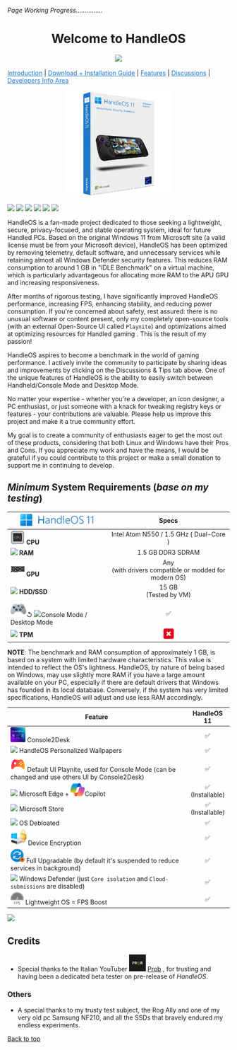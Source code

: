 *Page Working Progress...............*


<div style="text-align: center;">
  <h1><strong>Welcome to HandleOS</strong></h1>
</div>
<div align="center">  
    <img height="260" src="Git_assets/HandleOS_GitVid.gif"/>
</div>



<a href="README.md" style="color: #2079C8;">

Introduction</a> | <a href="installation_guide.md" style="color: #2079C8;">Download + Installation Guide</a> | <a href="#features" style="color: #2079C8;">Features</a> | <a href="https://github.com/Special-Niewbie/HandleOS/discussions" style="color: #2079C8;">Discussions</a> | <a href="Info_for_Developers.md" style="color: #2079C8;">Developers Info Area</a>








<div align="center">  
    <img height="240" src="Git_assets/HandleOS_Box.png"/>
</div>








![](https://img.shields.io/github/stars/Special-Niewbie/HandleOS.svg)  ![](https://img.shields.io/github/forks/Special-Niewbie/HandleOS.svg)  ![](https://img.shields.io/github/tag/Special-Niewbie/HandleOS.svg)  ![](https://img.shields.io/github/release/Special-Niewbie/HandleOS.svg)  ![](https://img.shields.io/github/issues/Special-Niewbie/HandleOS.svg)  ![](https://img.shields.io/github/downloads/Special-Niewbie/HandleOS/total.svg)






HandleOS is a fan-made project dedicated to those seeking a lightweight, secure, privacy-focused, and stable operating system, ideal for future Handled PCs. Based on the original Windows 11 from Microsoft site (a valid license must be from your Microsoft device), HandleOS has been optimized by removing telemetry, default software, and unnecessary services while retaining almost all Windows Defender security features. This reduces RAM consumption to around 1 GB in "IDLE Benchmark" on a virtual machine, which is particularly advantageous for allocating more RAM to the APU GPU and increasing responsiveness.

After months of rigorous testing, I have significantly improved HandleOS performance, increasing FPS, enhancing stability, and reducing power consumption. If you're concerned about safety, rest assured: there is no unusual software or content present, only my completely open-source tools (with an external Open-Source UI called `Playnite`) and optimizations aimed at optimizing resources for Handled gaming . This is the result of my passion!

HandleOS aspires to become a benchmark in the world of gaming performance. I actively invite the community to participate by sharing ideas and improvements by clicking on the Discussions & Tips tab above. One of the unique features of HandleOS is the ability to easily switch between Handheld/Console Mode and Desktop Mode.

No matter your expertise - whether you're a developer, an icon designer, a PC enthusiast, or just someone with a knack for tweaking registry keys or features - your contributions are valuable. Please help us improve this project and make it a true community effort.

My goal is to create a community of enthusiasts eager to get the most out of these products, considering that both Linux and Windows have their Pros and Cons. If you appreciate my work and have the means, I would be grateful if you could contribute to this project or make a small donation to support me in continuing to develop.



## *Minimum* System Requirements (*base on my testing*)
| <img height="28" src="Git_assets/HandleOS11Icon.png">        |                           Specs                            |
| ------------------------------------------------------------ | :--------------------------------------------------------: |
| <img width=32px src="Git_assets/cpu.png">  **CPU**           |          Intel Atom N550 / 1.5 GHz ( Dual-Core )           |
| <img width=32px src="Git_assets/ram.ico">  **RAM**           |                     1.5 GB DDR3 SDRAM                      |
| <img width=32px src="Git_assets/gpu.png">  **GPU**           | Any<br />(with drivers compatible or modded for modern OS) |
| <img width=32px src="Git_assets/windows.ico">  **HDD/SSD**   |                 15 GB <br />(Tested by VM)                 |
| <img width=36px src="Git_assets/controller.png">↺ <img width=32px src="Git_assets/monitor.ico">Console Mode / Desktop Mode |                             ✅                              |
| <img width=32px src="Git_assets/computerchip.ico">  **TPM**  |          <img width=25px src="Git_assets/x.png">           |

**NOTE**: The benchmark and RAM consumption of approximately 1 GB, is based on a system with limited hardware characteristics. This value is intended to reflect the OS's lightness. HandleOS, by nature of being based on Windows, may use slightly more RAM if you have a large amount available on your PC, especially if there are default drivers that Windows has founded in its local database. Conversely, if the system has very limited specifications, HandleOS will adjust and use less RAM accordingly.

| Feature                                                      |   HandleOS 11   |
| ------------------------------------------------------------ | :-------------: |
| <img height=34px src="Git_assets/Console2Desk_icon.png">   Console2Desk |        ✅        |
| <img height=34px src="Git_assets/theme.ico">  HandleOS Personalized Wallpapers |        ✅        |
| <img height=34px src="Git_assets/Playnite.png"> Default UI Playnite, used for Console Mode (can be changed and use others UI by Console2Desk) |        ✅        |
| <img width=36px src="Git_assets/edge.ico">  Microsoft Edge + <img width=32px src="Git_assets/copilot.png">Copilot | ✅ (Installable) |
| <img width=32px src="Git_assets/store4.ico"> Microsoft Store | ✅ (Installable) |
| <img width=32px src="Git_assets/pipelines.ico">  OS Debloated |        ✅        |
| <img width=36px src="Git_assets/bitlocker.png">  Device Encryption |        ✅        |
| <img width=32px src="Git_assets/Pause_updates-icon.png">  Full Upgradable (by default it's suspended to reduce services in background) |        ✅        |
| <img width=32px src="Git_assets/defender.ico">  Windows Defender (just `Core isolation` and `Cloud-submissions` are disabled) |        ✅        |
| <img height="28" src="Git_assets/fps.png"> Lightweight OS = FPS Boost |        ✅        |





<a href="https://github.com/Special-Niewbie/HandleOS/graphs/contributors">
  <img src="https://contrib.rocks/image?repo=Special-Niewbie/HandleOS" />
</a>



## Credits
- Special thanks to the Italian YouTuber <img height="38" src="Git_assets/Youtubers/prob.jpg">  [Prob]( https://www.youtube.com/@Prob-nest/featured) , for trusting and having been a dedicated beta tester on pre-release of *HandleOS*.



### Others

- A special thanks to my trusty test subject, the Rog Ally and one of my very old pc Samsung NF210, and all the SSDs that bravely endured my endless experiments.





[Back to top](README.md)
